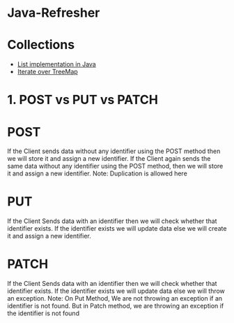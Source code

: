 # Java-Refresher

# Collections
- [List implementation in Java](https://github.com/AbhishekKumar4/Java-Refresher/blob/master/collections/SampleListDemo.java)
- [Iterate over TreeMap](https://github.com/AbhishekKumar4/Java-Refresher/blob/master/collections/IterateOverTreeMap.java)

# 1. POST vs PUT vs PATCH

# POST
If the Client sends data without any identifier using the POST method then we will store it and assign a new identifier.
If the Client again sends the same data without any identifier using the POST method, then we will store it and assign a new identifier.
Note: Duplication is allowed here

# PUT
If the Client Sends data with an identifier then we will check whether that identifier exists. If the identifier exists we will update data else we will create it and assign a new identifier.

# PATCH
If the Client Sends data with an identifier then we will check whether that identifier exists. If the identifier exists we will update data else we will throw an exception.
Note: On Put Method, We are not throwing an exception if an identifier is not found. But in Patch method, we are throwing an exception if the identifier is not found
